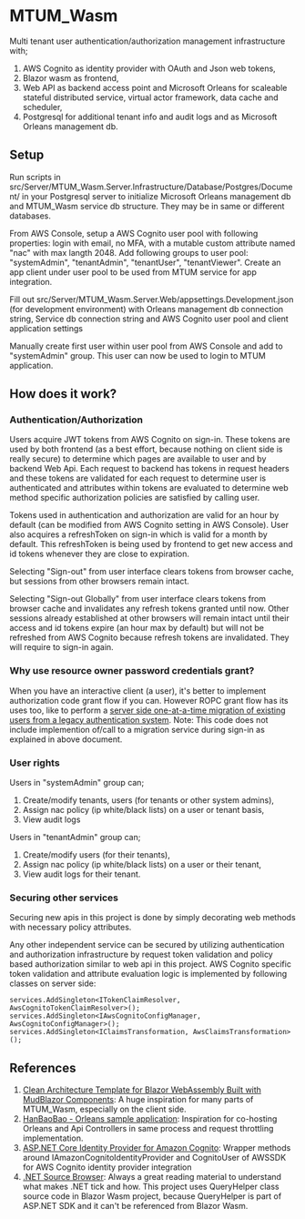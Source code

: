 # MTUM_Wasm
Multi tenant user authentication/authorization management infrastructure with;
1. AWS Cognito as identity provider with OAuth and Json web tokens,
2. Blazor wasm as frontend,
3. Web API as backend access point and Microsoft Orleans for scaleable stateful distributed service, virtual actor framework, data cache and scheduler,
4. Postgresql for additional tenant info and audit logs and as Microsoft Orleans management db.


## Setup
Run scripts in src/Server/MTUM_Wasm.Server.Infrastructure/Database/Postgres/Document/ in your Postgresql server to initialize Microsoft Orleans management db and MTUM_Wasm service db structure. They may be in same or different databases.

From AWS Console, setup a AWS Cognito user pool with following properties: login with email, no MFA, with a mutable custom attribute named "nac" with max langth 2048. Add following groups to user pool: "systemAdmin", "tenantAdmin", "tenantUser", "tenantViewer". Create an app client under user pool to be used from MTUM service for app integration.

Fill out src/Server/MTUM_Wasm.Server.Web/appsettings.Development.json (for development environment) with Orleans management db connection string, Service db connection string and AWS Cognito user pool and client application settings

Manually create first user within user pool from AWS Console and add to "systemAdmin" group. This user can now be used to login to MTUM application.

## How does it work?

### Authentication/Authorization
Users acquire JWT tokens from AWS Cognito on sign-in. These tokens are used by both frontend (as a best effort, because nothing on client side is really secure) to determine which pages are available to user and by backend Web Api. Each request to backend has tokens in request headers and these tokens are validated for each request to determine user is authenticated and attributes within tokens are evaluated to determine web method specific authorization policies are satisfied by calling user.

Tokens used in authentication and authorization are valid for an hour by default (can be modified from AWS Cognito setting in AWS Console). User also acquires a refreshToken on sign-in which is valid for a month by default. This refreshToken is being used by frontend to get new access and id tokens whenever they are close to expiration.

Selecting "Sign-out" from user interface clears tokens from browser cache, but sessions from other browsers remain intact.

Selecting "Sign-out Globally" from user interface clears tokens from browser cache and invalidates any refresh tokens granted until now. Other sessions already established at other browsers will remain intact until their access and id tokens expire (an hour max by default) but will not be refreshed from AWS Cognito because refresh tokens are invalidated. They will require to sign-in again.

### Why use resource owner password credentials grant?
When you have an interactive client (a user), it's better to implement authorization code grant flow if you can. However ROPC grant flow has its uses too, like to perform a [server side one-at-a-time migration of existing users from a legacy authentication system](https://aws.amazon.com/blogs/mobile/migrating-users-to-amazon-cognito-user-pools/).
Note: This code does not include implemention of/call to a migration service during sign-in as explained in above document.

### User rights
Users in "systemAdmin" group can;
1. Create/modify tenants, users (for tenants or other system admins),
2. Assign nac policy (ip white/black lists) on a user or tenant basis,
3. View audit logs

Users in "tenantAdmin" group can;
1. Create/modify users (for their tenants), 
2. Assign nac policy (ip white/black lists) on a user or their tenant,
3. View audit logs for their tenant.

### Securing other services
Securing new apis in this project is done by simply decorating web methods with necessary policy attributes.

Any other independent service can be secured by utilizing authentication and authorization infrastructure by request token validation and policy based authorization similar to web api in this project. AWS Cognito specific token validation and attribute evaluation logic is implemented by following classes on server side:

```
services.AddSingleton<ITokenClaimResolver, AwsCognitoTokenClaimResolver>();
services.AddSingleton<IAwsCognitoConfigManager, AwsCognitoConfigManager>();
services.AddSingleton<IClaimsTransformation, AwsClaimsTransformation>();
```

## References
1. [Clean Architecture Template for Blazor WebAssembly Built with MudBlazor Components](https://github.com/blazorhero/CleanArchitecture): A huge inspiration for many parts of MTUM_Wasm, especially on the client side.
2. [HanBaoBao - Orleans sample application](https://github.com/ReubenBond/hanbaobao-web): Inspiration for co-hosting Orleans and Api Controllers in same process and request throttling implementation.
3. [ASP.NET Core Identity Provider for Amazon Cognito](https://github.com/aws/aws-aspnet-cognito-identity-provider): Wrapper methods around IAmazonCognitoIdentityProvider and CognitoUser of AWSSDK for AWS Cognito identity provider integration
4. [.NET Source Browser](https://source.dot.net/): Always a great reading material to understand what makes .NET tick and how. This project uses QueryHelper class source code in Blazor Wasm project, because QueryHelper is part of ASP.NET SDK and it can't be referenced from Blazor Wasm.
